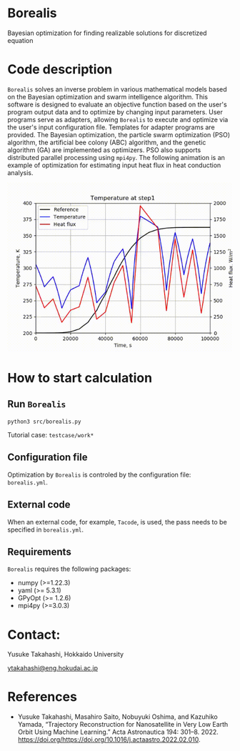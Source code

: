 # Borealis

Bayesian optimization for finding realizable solutions for discretized equation


# Code description

`Borealis` solves an inverse problem in various mathematical models based on the Bayesian optimization and swarm intelligence algorithm.
This software is designed to evaluate an objective function based on the user's program output data and to optimize by changing input parameters.
User programs serve as adapters, allowing `Borealis` to execute and optimize via the user's input configuration file.
Templates for adapter programs are provided.
The Bayesian optimization, the particle swarm optimization (PSO) algorithm, the artificial bee colony (ABC) algorithm, and the genetic algorithm (GA) are implemented as optimizers.
PSO also supports distributed parallel processing using `mpi4py`.
The following animation is an example of optimization for estimating input heat flux in heat conduction analysis.

![Optimization process for estimating input heat flux in heat conduction analysis.\label{fig:optimization}](figure/optimization_heatcond_erf.gif)

# How to start calculation

## Run `Borealis`

```console
python3 src/borealis.py
```

Tutorial case: `testcase/work*`

## Configuration file

Optimization by `Borealis` is controled by the configuration file: `borealis.yml`.

## External code

When an external code, for example, `Tacode`, is used, the pass needs to be specified in `borealis.yml`.

## Requirements

`Borealis` requires the following packages:

- numpy (>=1.22.3)
- yaml (>= 5.3.1)
- GPyOpt (>= 1.2.6)
- mpi4py (>=3.0.3)


# Contact:

Yusuke Takahashi, Hokkaido University

ytakahashi@eng.hokudai.ac.jp


# References

- Yusuke Takahashi, Masahiro Saito, Nobuyuki Oshima, and Kazuhiko Yamada, “Trajectory Reconstruction for Nanosatellite in Very Low Earth Orbit Using Machine Learning.” Acta Astronautica 194: 301–8. 2022. https://doi.org/https://doi.org/10.1016/j.actaastro.2022.02.010.
